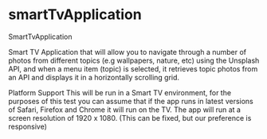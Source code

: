 # smartTvApplication
SmartTvApplication

Smart TV Application that will allow you to navigate
through a number of photos from different topics (e.g wallpapers, nature, etc) using the
Unsplash API, and when a menu item (topic) is selected, it retrieves topic photos from an API
and displays it in a horizontally scrolling grid.

Platform Support
This will be run in a Smart TV environment, for the purposes of this test you can assume that if
the app runs in latest versions of Safari, Firefox and Chrome it will run on the TV. The app will
run at a screen resolution of 1920 x 1080. (This can be fixed, but our preference is responsive)
